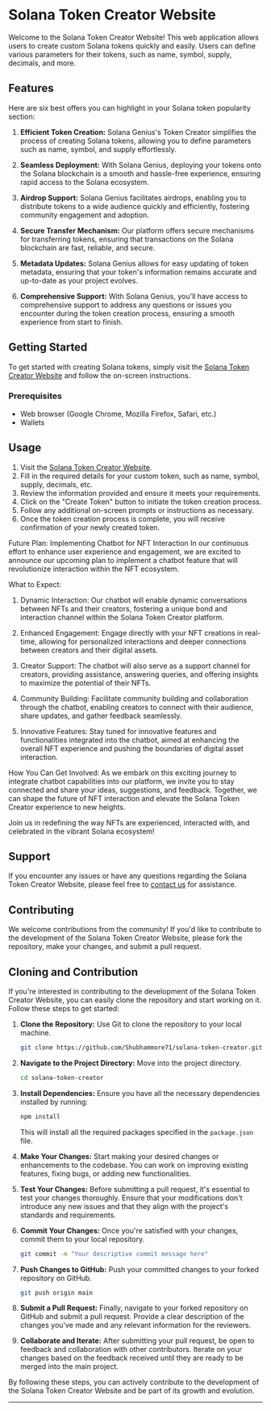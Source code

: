 

# Solana Token Creator Website

Welcome to the Solana Token Creator Website! This web application allows users to create custom Solana tokens quickly and easily. Users can define various parameters for their tokens, such as name, symbol, supply, decimals, and more.

## Features

Here are six best offers you can highlight in your Solana token popularity section:

1. **Efficient Token Creation:** Solana Genius's Token Creator simplifies the process of creating Solana tokens, allowing you to define parameters such as name, symbol, and supply effortlessly.

2. **Seamless Deployment:** With Solana Genius, deploying your tokens onto the Solana blockchain is a smooth and hassle-free experience, ensuring rapid access to the Solana ecosystem.

3. **Airdrop Support:** Solana Genius facilitates airdrops, enabling you to distribute tokens to a wide audience quickly and efficiently, fostering community engagement and adoption.

4. **Secure Transfer Mechanism:** Our platform offers secure mechanisms for transferring tokens, ensuring that transactions on the Solana blockchain are fast, reliable, and secure.

5. **Metadata Updates:** Solana Genius allows for easy updating of token metadata, ensuring that your token's information remains accurate and up-to-date as your project evolves.

6. **Comprehensive Support:** With Solana Genius, you'll have access to comprehensive support to address any questions or issues you encounter during the token creation process, ensuring a smooth experience from start to finish.
## Getting Started

To get started with creating Solana tokens, simply visit the [Solana Token Creator Website](https://solanagenius-solanatokencreator.netlify.app/) and follow the on-screen instructions.

### Prerequisites

- Web browser (Google Chrome, Mozilla Firefox, Safari, etc.)
- Wallets

## Usage

1. Visit the [Solana Token Creator Website](https://solanagenius-solanatokencreator.netlify.app/).
2. Fill in the required details for your custom token, such as name, symbol, supply, decimals, etc.
3. Review the information provided and ensure it meets your requirements.
4. Click on the "Create Token" button to initiate the token creation process.
5. Follow any additional on-screen prompts or instructions as necessary.
6. Once the token creation process is complete, you will receive confirmation of your newly created token.

Future Plan: Implementing Chatbot for NFT Interaction
In our continuous effort to enhance user experience and engagement, we are excited to announce our upcoming plan to implement a chatbot feature that will revolutionize interaction within the NFT ecosystem.

What to Expect:
1. Dynamic Interaction: Our chatbot will enable dynamic conversations between NFTs and their creators, fostering a unique bond and interaction channel within the Solana Token Creator platform.

2. Enhanced Engagement: Engage directly with your NFT creations in real-time, allowing for personalized interactions and deeper connections between creators and their digital assets.

3. Creator Support: The chatbot will also serve as a support channel for creators, providing assistance, answering queries, and offering insights to maximize the potential of their NFTs.

4. Community Building: Facilitate community building and collaboration through the chatbot, enabling creators to connect with their audience, share updates, and gather feedback seamlessly.

5. Innovative Features: Stay tuned for innovative features and functionalities integrated into the chatbot, aimed at enhancing the overall NFT experience and pushing the boundaries of digital asset interaction.

How You Can Get Involved:
As we embark on this exciting journey to integrate chatbot capabilities into our platform, we invite you to stay connected and share your ideas, suggestions, and feedback. Together, we can shape the future of NFT interaction and elevate the Solana Token Creator experience to new heights.

Join us in redefining the way NFTs are experienced, interacted with, and celebrated in the vibrant Solana ecosystem!

## Support

If you encounter any issues or have any questions regarding the Solana Token Creator Website, please feel free to [contact us](mailto:shubham.more@iitgn.ac.in) for assistance.

## Contributing

We welcome contributions from the community! If you'd like to contribute to the development of the Solana Token Creator Website, please fork the repository, make your changes, and submit a pull request.


## Cloning and Contribution

If you're interested in contributing to the development of the Solana Token Creator Website, you can easily clone the repository and start working on it. Follow these steps to get started:

1. **Clone the Repository:** Use Git to clone the repository to your local machine.

   ```bash
   git clone https://github.com/Shubhammore71/solana-token-creator.git
   ```

2. **Navigate to the Project Directory:** Move into the project directory.

   ```bash
   cd solana-token-creator
   ```

3. **Install Dependencies:** Ensure you have all the necessary dependencies installed by running:

   ```bash
   npm install
   ```

   This will install all the required packages specified in the `package.json` file.

4. **Make Your Changes:** Start making your desired changes or enhancements to the codebase. You can work on improving existing features, fixing bugs, or adding new functionalities.

5. **Test Your Changes:** Before submitting a pull request, it's essential to test your changes thoroughly. Ensure that your modifications don't introduce any new issues and that they align with the project's standards and requirements.

6. **Commit Your Changes:** Once you're satisfied with your changes, commit them to your local repository.

   ```bash
   git commit -m "Your descriptive commit message here"
   ```

7. **Push Changes to GitHub:** Push your committed changes to your forked repository on GitHub.

   ```bash
   git push origin main
   ```

8. **Submit a Pull Request:** Finally, navigate to your forked repository on GitHub and submit a pull request. Provide a clear description of the changes you've made and any relevant information for the reviewers.

9. **Collaborate and Iterate:** After submitting your pull request, be open to feedback and collaboration with other contributors. Iterate on your changes based on the feedback received until they are ready to be merged into the main project.

By following these steps, you can actively contribute to the development of the Solana Token Creator Website and be part of its growth and evolution.

---
